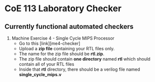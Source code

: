 # CoE 113 Laboratory Checker

## Currently functional automated checkers

1. Machine Exercise 4 - Single Cycle MIPS Processor
   - Go to this [link][me4-checker]
   - Upload a **zip file** containing your RTL files only.
   - The name for the zip file should be **rtl.zip**.
   - The zip file should contain **one directory** named **rtl** which should contain all of your RTL files
   - Inside that **rtl** directory, there should be a verilog file named **single_cycle_mips.v**
